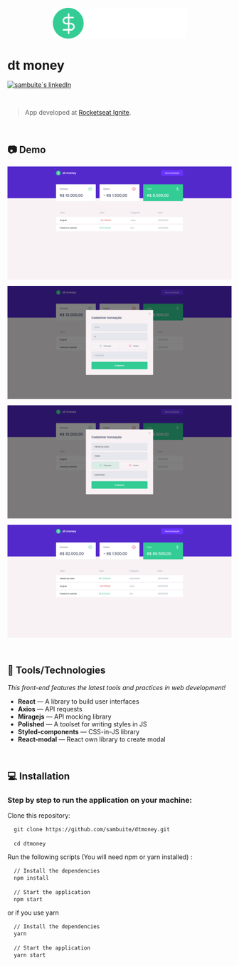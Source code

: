 <p align="center">
   <img src=".github/logo.svg" width="300"/>
</p>

# dt money

<p align="left">
  <a href="https://www.linkedin.com/in/murilosambuite/"> 
    <img
      src="https://img.shields.io/badge/LinkedIn-0077B5?style=for-the-badge&logo=linkedin&logoColor=white"
      alt="sambuite`s linkedIn"
    />
  </a>
</p>

<br />

> App developed at [Rocketseat Ignite](https://www.rocketseat.com.br/ignite).

<br />

## :camera: Demo

<p align="center">
  <img align="center" src=".github/image-1.png" border="0">
</p>

<p align="center">
  <img align="center" src=".github/image-2.png" border="0">
</p>

<p align="center">
  <img align="center" src=".github/image-3.png" border="0">
</p>

<p align="center">
  <img align="center" src=".github/image-4.png" border="0">
</p>

<br />

## :hammer: Tools/Technologies

<em>This front-end features the latest tools and practices in web development!</em>

- **React** — A library to build user interfaces
- **Axios** — API requests
- **Miragejs** — API mocking library
- **Polished** — A toolset for writing styles in JS
- **Styled-components** — CSS-in-JS library
- **React-modal** — React own library to create modal

<br />

## :computer: Installation

### Step by step to run the application on your machine:

Clone this repository:

```
  git clone https://github.com/sambuite/dtmoney.git

  cd dtmoney
```

Run the following scripts
(You will need npm or yarn installed) :

```
  // Install the dependencies
  npm install

  // Start the application
  npm start
```

or if you use yarn

```
  // Install the dependencies
  yarn

  // Start the application
  yarn start
```
